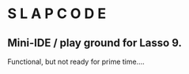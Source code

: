 S L A P C O D E
===============
Mini-IDE / play ground for Lasso 9.
-----------------------------------
Functional, but not ready for prime time....









